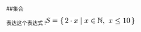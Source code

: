 


##集合

表达这个表达式
!![2的倍数](https://github.com/fanerwei222/Pic/blob/master/Haskell/setnotation.png)



